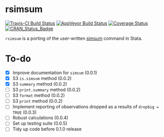 # rsimsum

[![Travis-CI Build Status](https://travis-ci.org/ellessenne/rsimsum.svg?branch=master)](https://travis-ci.org/ellessenne/rsimsum)
[![AppVeyor Build Status](https://ci.appveyor.com/api/projects/status/github/ellessenne/rsimsum?branch=master&svg=true)](https://ci.appveyor.com/project/ellessenne/rsimsum)
[![Coverage Status](https://img.shields.io/codecov/c/github/ellessenne/rsimsum/master.svg)](https://codecov.io/github/ellessenne/rsimsum?branch=master)
[![CRAN_Status_Badge](http://www.r-pkg.org/badges/version/rsimsum)](https://cran.r-project.org/package=rsimsum)

`rsimsum` is a porting of the user-written [simsum](http://www.stata-journal.com/article.html?article=st0200) command in Stata.

# To-do

- [x] Improve documentation for `simsum` (0.0.1)
- [x] S3 `is.simsum` method (0.0.2)
- [x] S3 `summary` method (0.0.2)
- [ ] S3 `print.summary` method (0.0.2)
- [ ] S3 `format` method (0.0.2)
- [ ] S3 `print` method (0.0.2)
- [ ] Implement reporting of observations dropped as a results of `dropbig = TRUE` (0.0.3)
- [ ] Robust calculations (0.0.4)
- [ ] Set up testing suite (0.0.5)
- [ ] Tidy up code before 0.1.0 release
